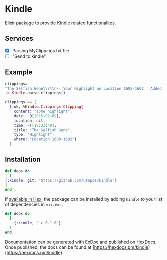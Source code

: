 # Kindle

Elixir package to provide Kindle related functionalites.

## Services

- [x] Parsing MyClippings.txt file
- [ ] "Send to kindle"

## Example

```elixir
clippings= 
"The Selfish Gene\\r\\n\- Your Highlight on Location 1600-1602 | Added on Monday, February 9, 2015 6:33:40 PM\\r\\n\\r\\some highlight\\r\\n==========\\r\\n"\
|> Kindle.parse_clippings()

clippings == [
  {:ok, %Kindle.Clippings.Clipping{
    content: "some highlight", 
    date: ~D[2015-02-09],
    location: nil,
    time: ~T[18:33:40], 
    title: "The Selfish Gene", 
    type: "Highlight", 
    where: "Location 1600-1602"}
  ]
```

## Installation
```elixir
def deps do
  [
{:kindle, git: "https://github.com/utopos/kindle"}
]
end
```

If [available in Hex](https://hex.pm/docs/publish), the package can be installed
by adding `kindle` to your list of dependencies in `mix.exs`:

```elixir
def deps do
  [
    {:kindle, "~> 0.1.0"}
  ]
end
```

Documentation can be generated with [ExDoc](https://github.com/elixir-lang/ex_doc)
and published on [HexDocs](https://hexdocs.pm). Once published, the docs can
be found at [https://hexdocs.pm/kindle](https://hexdocs.pm/kindle).

